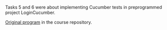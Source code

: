 Tasks 5 and 6 were about implementing Cucumber tests in preprogrammed project
LoginCucumber.

[Original program](https://github.com/ohjelmistotuotanto-hy/syksy2019/tree/master/koodi/viikko3/LoginCucumber) in the course repository.
